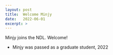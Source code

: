 ```yaml
---
layout: post
title:  Welcome Minjy
date:   2022-06-01
excerpt: >
---
```


  Minjy joins the NDL.  Welcome!
  
  - Minjy was passed as a graduate student, 2022
